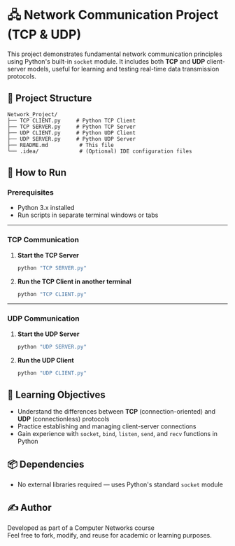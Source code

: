 # 🖧 Network Communication Project (TCP & UDP)

This project demonstrates fundamental network communication principles using Python's built-in `socket` module. It includes both **TCP** and **UDP** client-server models, useful for learning and testing real-time data transmission protocols.

## 📁 Project Structure

```
Network_Project/
├── TCP CLIENT.py     # Python TCP Client
├── TCP SERVER.py     # Python TCP Server
├── UDP CLIENT.py     # Python UDP Client
├── UDP SERVER.py     # Python UDP Server
├── README.md          # This file
└── .idea/             # (Optional) IDE configuration files
```

## 🚀 How to Run

### Prerequisites

- Python 3.x installed
- Run scripts in separate terminal windows or tabs

---

### TCP Communication

1. **Start the TCP Server**
   ```bash
   python "TCP SERVER.py"
   ```

2. **Run the TCP Client in another terminal**
   ```bash
   python "TCP CLIENT.py"
   ```

---

### UDP Communication

1. **Start the UDP Server**
   ```bash
   python "UDP SERVER.py"
   ```

2. **Run the UDP Client**
   ```bash
   python "UDP CLIENT.py"
   ```

## 🧠 Learning Objectives

- Understand the differences between **TCP** (connection-oriented) and **UDP** (connectionless) protocols
- Practice establishing and managing client-server connections
- Gain experience with `socket`, `bind`, `listen`, `send`, and `recv` functions in Python

## 📦 Dependencies

- No external libraries required — uses Python's standard `socket` module

## ✍️ Author

Developed as part of a Computer Networks course  
Feel free to fork, modify, and reuse for academic or learning purposes.



